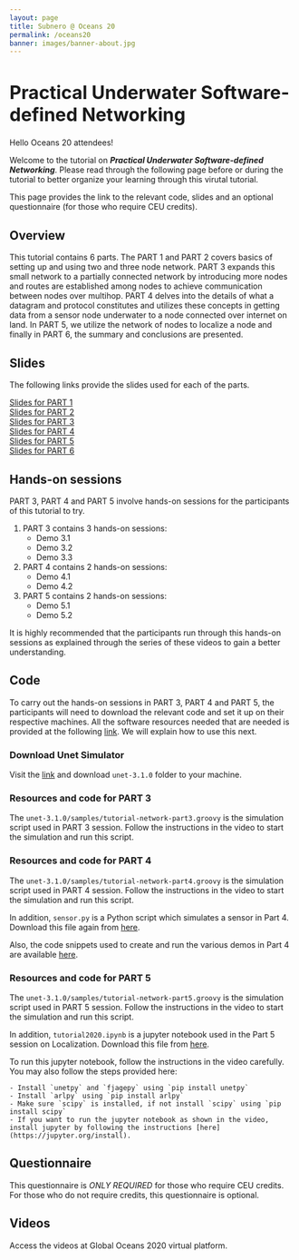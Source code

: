 ```yaml
---
layout: page
title: Subnero @ Oceans 20
permalink: /oceans20
banner: images/banner-about.jpg
---
```


<h1 style="font-size: 32px;">Practical Underwater Software-defined Networking</h1>

Hello Oceans 20 attendees!

Welcome to the tutorial on **_Practical Underwater Software-defined Networking_**. Please read through the following page before or during the tutorial to better organize your learning through this virutal tutorial.

This page provides the link to the relevant code, slides and an optional questionnaire (for those who require CEU credits).

## Overview

This tutorial contains 6 parts. The PART 1 and PART 2 covers basics of setting up and using two and three node network. PART 3 expands this small network to a partially connected network by introducing more nodes and routes are established among nodes to achieve communication between nodes over multihop. PART 4 delves into the details of what a datagram and protocol constitutes and utilizes these concepts in getting data from a sensor node underwater to a node connected over internet on land. In PART 5, we utilize the network of nodes to localize a node and finally in PART 6, the summary and conclusions are presented.

## Slides

The following links provide the slides used for each of the parts.

[Slides for PART 1](tutorial-part-1.pdf)\
[Slides for PART 2](tutorial-part-2.pdf)\
[Slides for PART 3](tutorial-part-3.pdf)\
[Slides for PART 4](tutorial-part-4.pdf)\
[Slides for PART 5](tutorial-part-5.pdf)\
[Slides for PART 6](tutorial-part-6.pdf)

## Hands-on sessions

PART 3, PART 4 and PART 5 involve hands-on sessions for the participants of this tutorial to try.

1. PART 3 contains 3 hands-on sessions:
	- Demo 3.1
	- Demo 3.2
	- Demo 3.3
2. PART 4 contains 2 hands-on sessions:
	- Demo 4.1
	- Demo 4.2
3. PART 5 contains 2 hands-on sessions:
	- Demo 5.1
	- Demo 5.2

It is highly recommended that the participants run through this hands-on sessions as explained through the series of these videos to gain a better understanding.

## Code

To carry out the hands-on sessions in PART 3, PART 4 and PART 5, the participants will need to download the relevant code and set it up on their respective machines. All the software resources needed that are needed is provided at the following [link](https://github.com/subnero1/wnc-sw/tree/master/projects/oceans-tutorial-2020). We will explain how to use this next.

### Download Unet Simulator

Visit the [link](https://github.com/subnero1/wnc-sw/tree/master/projects/oceans-tutorial-2020) and download `unet-3.1.0` folder to your machine.

### Resources and code for PART 3

The `unet-3.1.0/samples/tutorial-network-part3.groovy` is the simulation script used in PART 3 session. Follow the instructions in the video to start the simulation and run this script.

### Resources and code for PART 4

The `unet-3.1.0/samples/tutorial-network-part4.groovy` is the simulation script used in PART 4 session. Follow the instructions in the video to start the simulation and run this script.

In addition, `sensor.py` is a Python script which simulates a sensor in Part 4. Download this file again from [here](https://github.com/subnero1/wnc-sw/tree/master/projects/oceans-tutorial-2020).

Also, the code snippets used to create and run the various demos in Part 4 are available [here](https://github.com/subnero1/wnc-sw/blob/master/projects/oceans-tutorial-2020/code-part4.md).

### Resources and code for PART 5

The `unet-3.1.0/samples/tutorial-network-part5.groovy` is the simulation script used in PART 5 session. Follow the instructions in the video to start the simulation and run this script.

In addition, `tutorial2020.ipynb` is a jupyter notebook used in the Part 5 session on Localization. Download this file from [here](https://github.com/subnero1/wnc-sw/tree/master/projects/oceans-tutorial-2020).

To run this jupyter notebook, follow the instructions in the video carefully. You may also follow the steps provided here:

	- Install `unetpy` and `fjagepy` using `pip install unetpy`
	- Install `arlpy` using `pip install arlpy`
	- Make sure `scipy` is installed, if not install `scipy` using `pip install scipy`
	- If you want to run the jupyter notebook as shown in the video, install jupyter by following the instructions [here](https://jupyter.org/install).

## Questionnaire

This questionnaire is *ONLY REQUIRED* for those who require CEU credits. For those who do not require credits, this questionnaire is optional.

## Videos

Access the videos at Global Oceans 2020 virtual platform.
